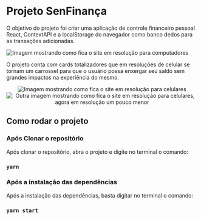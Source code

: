 # Projeto SenFinança
O objetivo do projeto foi criar uma aplicação de controle financeiro pessoal React, ContextAPI e a localStorage do navegador como banco dedos para as transações adicionadas.

<img src="https://user-images.githubusercontent.com/56416307/168519004-1e27f6b3-be01-4411-9d9e-3292cc3d3419.png" alt="Imagem mostrando como fica o site em resolução para computadores"/>

O projeto conta com cards totalizadores que em resoluções de celular se tornam um carrossel para que o usuário possa enxergar seu saldo sem grandes impactos na experiência do mesmo.

<p align="center">
  <img src="https://user-images.githubusercontent.com/56416307/168519734-b7efab20-6ddb-417f-bafe-e398b1a37ae1.png" alt="Imagem mostrando como fica o site em resolução para celulares"/>
  <img src="https://user-images.githubusercontent.com/56416307/168519488-53413a52-d6ec-4501-a605-904a5e3defcf.png" alt="Outra imagem mostrando como fica o site em resolução para celulares, agora em resolução um pouco menor"/>
</p>

## Como rodar o projeto
### Após Clonar o repositório
Após clonar o repositório, abra o projeto e digite no terminal o comando:
### `yarn`
### Após a instalação das dependências
Após a instalação das dependências, basta digitar no terminal o comando:
### `yarn start`
